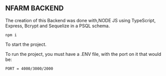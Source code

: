 ## NFARM BACKEND ## 

The creation of this Backend was done with,NODE JS using TypeScript, Express, Bcrypt and Sequelize in a PSQL schema.

```
npm i
```

To start the project.

To run the project, you must have a .ENV file, with the port on it that would be:

```
PORT = 4000/3000/2000
```
